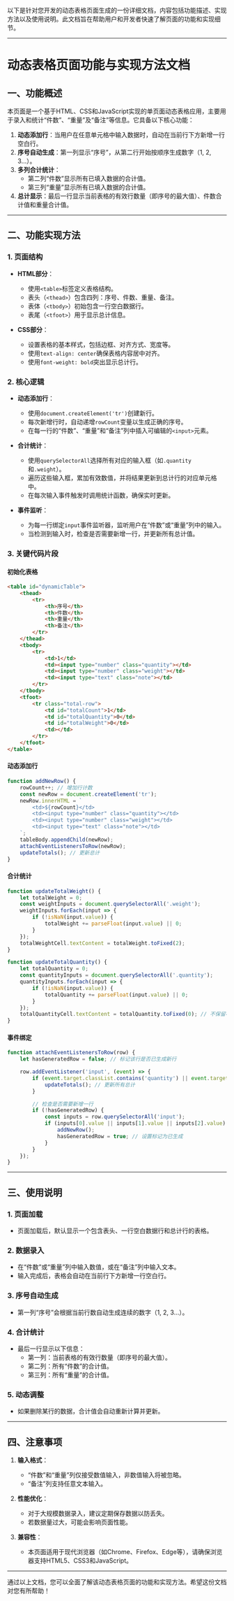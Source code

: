 以下是针对您开发的动态表格页面生成的一份详细文档，内容包括功能描述、实现方法以及使用说明。此文档旨在帮助用户和开发者快速了解页面的功能和实现细节。

---

# 动态表格页面功能与实现方法文档

## 一、功能概述

本页面是一个基于HTML、CSS和JavaScript实现的单页面动态表格应用，主要用于录入和统计“件数”、“重量”及“备注”等信息。它具备以下核心功能：

1. **动态添加行**：当用户在任意单元格中输入数据时，自动在当前行下方新增一行空白行。
2. **序号自动生成**：第一列显示“序号”，从第二行开始按顺序生成数字（1, 2, 3...）。
3. **多列合计统计**：
    - 第二列“件数”显示所有已填入数据的合计值。
    - 第三列“重量”显示所有已填入数据的合计值。
4. **总计显示**：最后一行显示当前表格的有效行数量（即序号的最大值）、件数合计值和重量合计值。

---

## 二、功能实现方法

### 1. 页面结构
- **HTML部分**：
    - 使用`<table>`标签定义表格结构。
    - 表头（`<thead>`）包含四列：序号、件数、重量、备注。
    - 表体（`<tbody>`）初始包含一行空白数据行。
    - 表尾（`<tfoot>`）用于显示总计信息。

- **CSS部分**：
    - 设置表格的基本样式，包括边框、对齐方式、宽度等。
    - 使用`text-align: center`确保表格内容居中对齐。
    - 使用`font-weight: bold`突出显示总计行。

### 2. 核心逻辑
- **动态添加行**：
    - 使用`document.createElement('tr')`创建新行。
    - 每次新增行时，自动递增`rowCount`变量以生成正确的序号。
    - 在每一行的“件数”、“重量”和“备注”列中插入可编辑的`<input>`元素。

- **合计统计**：
    - 使用`querySelectorAll`选择所有对应的输入框（如`.quantity`和`.weight`）。
    - 遍历这些输入框，累加有效数值，并将结果更新到总计行的对应单元格中。
    - 在每次输入事件触发时调用统计函数，确保实时更新。

- **事件监听**：
    - 为每一行绑定`input`事件监听器，监听用户在“件数”或“重量”列中的输入。
    - 当检测到输入时，检查是否需要新增一行，并更新所有总计值。

### 3. 关键代码片段

#### 初始化表格
```html
<table id="dynamicTable">
    <thead>
        <tr>
            <th>序号</th>
            <th>件数</th>
            <th>重量</th>
            <th>备注</th>
        </tr>
    </thead>
    <tbody>
        <tr>
            <td>1</td>
            <td><input type="number" class="quantity"></td>
            <td><input type="number" class="weight"></td>
            <td><input type="text" class="note"></td>
        </tr>
    </tbody>
    <tfoot>
        <tr class="total-row">
            <td id="totalCount">1</td>
            <td id="totalQuantity">0</td>
            <td id="totalWeight">0</td>
            <td></td>
        </tr>
    </tfoot>
</table>
```

#### 动态添加行
```javascript
function addNewRow() {
    rowCount++; // 增加行计数
    const newRow = document.createElement('tr');
    newRow.innerHTML = `
        <td>${rowCount}</td>
        <td><input type="number" class="quantity"></td>
        <td><input type="number" class="weight"></td>
        <td><input type="text" class="note"></td>
    `;
    tableBody.appendChild(newRow);
    attachEventListenersToRow(newRow);
    updateTotals(); // 更新总计
}
```

#### 合计统计
```javascript
function updateTotalWeight() {
    let totalWeight = 0;
    const weightInputs = document.querySelectorAll('.weight');
    weightInputs.forEach(input => {
        if (!isNaN(input.value)) {
            totalWeight += parseFloat(input.value) || 0;
        }
    });
    totalWeightCell.textContent = totalWeight.toFixed(2);
}

function updateTotalQuantity() {
    let totalQuantity = 0;
    const quantityInputs = document.querySelectorAll('.quantity');
    quantityInputs.forEach(input => {
        if (!isNaN(input.value)) {
            totalQuantity += parseFloat(input.value) || 0;
        }
    });
    totalQuantityCell.textContent = totalQuantity.toFixed(0); // 不保留小数
}
```

#### 事件绑定
```javascript
function attachEventListenersToRow(row) {
    let hasGeneratedRow = false; // 标记该行是否已生成新行

    row.addEventListener('input', (event) => {
        if (event.target.classList.contains('quantity') || event.target.classList.contains('weight')) {
            updateTotals(); // 更新所有总计
        }

        // 检查是否需要新增一行
        if (!hasGeneratedRow) {
            const inputs = row.querySelectorAll('input');
            if (inputs[0].value || inputs[1].value || inputs[2].value) {
                addNewRow();
                hasGeneratedRow = true; // 设置标记为已生成
            }
        }
    });
}
```

---

## 三、使用说明

### 1. 页面加载
- 页面加载后，默认显示一个包含表头、一行空白数据行和总计行的表格。

### 2. 数据录入
- 在“件数”或“重量”列中输入数值，或在“备注”列中输入文本。
- 输入完成后，表格会自动在当前行下方新增一行空白行。

### 3. 序号自动生成
- 第一列“序号”会根据当前行数自动生成连续的数字（1, 2, 3...）。

### 4. 合计统计
- 最后一行显示以下信息：
    - 第一列：当前表格的有效行数量（即序号的最大值）。
    - 第二列：所有“件数”的合计值。
    - 第三列：所有“重量”的合计值。

### 5. 动态调整
- 如果删除某行的数据，合计值会自动重新计算并更新。

---

## 四、注意事项

1. **输入格式**：
    - “件数”和“重量”列仅接受数值输入，非数值输入将被忽略。
    - “备注”列支持任意文本输入。

2. **性能优化**：
    - 对于大规模数据录入，建议定期保存数据以防丢失。
    - 若数据量过大，可能会影响页面性能。

3. **兼容性**：
    - 本页面适用于现代浏览器（如Chrome、Firefox、Edge等），请确保浏览器支持HTML5、CSS3和JavaScript。

---

通过以上文档，您可以全面了解该动态表格页面的功能和实现方法。希望这份文档对您有所帮助！